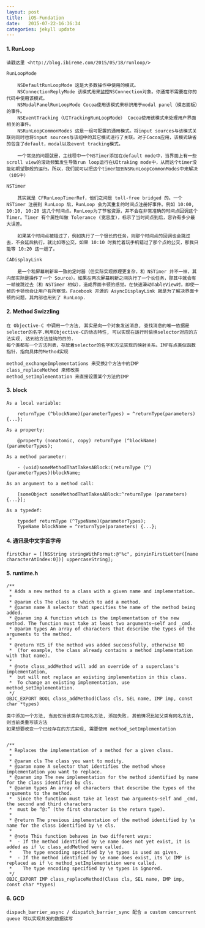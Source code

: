 ```yaml
---
layout: post
title:  iOS-Fundation
date:   2015-07-22-16:36:34
categories: jekyll update
---
```



#### 1. RunLoop
	
	请戳这里 <http://blog.ibireme.com/2015/05/18/runloop/>

	RunLoopMode
	
		NSDefaultRunLoopMode 这是大多数操作中使用的模式。
		NSConnectionReplyMode 该模式用来监控NSConnection对象。你通常不需要在你的代码中使用该模式。
		NSModalPanelRunLoopMode Cocoa使用该模式来标识用于modal panel（模态面板）的事件。
		NSEventTracking（UITrackingRunLoopMode） Cocoa使用该模式来处理用户界面相关的事件。
		NSRunLoopCommonModes 这是一组可配置的通用模式。将input sources与该模式关联则同时也将input sources与该组中的其它模式进行了关联。对于Cocoa应用，该模式缺省的包含了default，modal以及event tracking模式。

		一个常见的问题就是，主线程中一个NSTimer添加在default mode中，当界面上有一些scroll view的滚动频繁发生导致run loop运行在UItraking mode中，从而这个timer没能如期望那般的运行。所以，我们就可以把这个timer加到NSRunLoopCommonModes中来解决（iOS中）

	NSTimer 

		其实就是 CFRunLoopTimerRef，他们之间是 toll-free bridged 的。一个 NSTimer 注册到 RunLoop 后，RunLoop 会为其重复的时间点注册好事件。例如 10:00, 10:10, 10:20 这几个时间点。RunLoop为了节省资源，并不会在非常准确的时间点回调这个Timer。Timer 有个属性叫做 Tolerance (宽容度)，标示了当时间点到后，容许有多少最大误差。

		如果某个时间点被错过了，例如执行了一个很长的任务，则那个时间点的回调也会跳过去，不会延后执行。就比如等公交，如果 10:10 时我忙着玩手机错过了那个点的公交，那我只能等 10:20 这一趟了。

	CADisplayLink 

		是一个和屏幕刷新率一致的定时器（但实际实现原理更复杂，和 NSTimer 并不一样，其内部实际是操作了一个 Source）。如果在两次屏幕刷新之间执行了一个长任务，那其中就会有一帧被跳过去（和 NSTimer 相似），造成界面卡顿的感觉。在快速滑动TableView时，即使一帧的卡顿也会让用户有所察觉。Facebook 开源的 AsyncDisplayLink 就是为了解决界面卡顿的问题，其内部也用到了 RunLoop.

#### 2. Method Swizzling

	在 Objective-C 中调用一个方法, 其实是向一个对象发送消息, 查找消息的唯一依据是selector的名字.利用Objective-C的动态特性, 可以实现在运行时偷换selector对应的方法实现, 达到给方法挂钩的目的.
	每个类都有一个方法列表，存放着selector的名字和方法实现的映射关系。IMP有点类似函数指针，指向具体的Method实现
	
	method_exchangeImplementations 来交换2个方法中的IMP
	class_replaceMethod 来修改类
	method_setImplementation 来直接设置某个方法的IMP

#### 3. block

	As a local variable:

		returnType (^blockName)(parameterTypes) = ^returnType(parameters) {...};

	As a property:

		@property (nonatomic, copy) returnType (^blockName)(parameterTypes);

	As a method parameter:

		- (void)someMethodThatTakesABlock:(returnType (^)(parameterTypes))blockName;

	As an argument to a method call:

		[someObject someMethodThatTakesABlock:^returnType (parameters) {...}];

	As a typedef:

		typedef returnType (^TypeName)(parameterTypes);
		TypeName blockName = ^returnType(parameters) {...};


#### 4. 通讯录中文字首字母

	firstChar = [[NSString stringWithFormat:@"%c", pinyinFirstLetter([name characterAtIndex:0])] uppercaseString];


#### 5. runtime.h

	/** 
	 * Adds a new method to a class with a given name and implementation.
	 * 
	 * @param cls The class to which to add a method.
	 * @param name A selector that specifies the name of the method being added.
	 * @param imp A function which is the implementation of the new method. The function must take at least two arguments—self and _cmd.
	 * @param types An array of characters that describe the types of the arguments to the method. 
	 * 
	 * @return YES if the method was added successfully, otherwise NO 
	 *  (for example, the class already contains a method implementation with that name).
	 *
	 * @note class_addMethod will add an override of a superclass's implementation, 
	 *  but will not replace an existing implementation in this class. 
	 *  To change an existing implementation, use method_setImplementation.
	 */
	OBJC_EXPORT BOOL class_addMethod(Class cls, SEL name, IMP imp, const char *types)

	类中添加一个方法, 当且仅当该类存在同名方法, 添加失败. 其他情况比如父类有同名方法, 则当前类重写该方法
	如果想要改变一个已经存在的方式实现, 需要使用 method_setImplementation


	/** 
	 * Replaces the implementation of a method for a given class.
	 * 
	 * @param cls The class you want to modify.
	 * @param name A selector that identifies the method whose implementation you want to replace.
	 * @param imp The new implementation for the method identified by name for the class identified by cls.
	 * @param types An array of characters that describe the types of the arguments to the method. 
	 *  Since the function must take at least two arguments—self and _cmd, the second and third characters
	 *  must be “@:” (the first character is the return type).
	 * 
	 * @return The previous implementation of the method identified by \e name for the class identified by \e cls.
	 * 
	 * @note This function behaves in two different ways:
	 *  - If the method identified by \e name does not yet exist, it is added as if \c class_addMethod were called. 
	 *    The type encoding specified by \e types is used as given.
	 *  - If the method identified by \e name does exist, its \c IMP is replaced as if \c method_setImplementation were called.
	 *    The type encoding specified by \e types is ignored.
	 */
	OBJC_EXPORT IMP class_replaceMethod(Class cls, SEL name, IMP imp, const char *types)


#### 6. GCD
	
	dispach_barrier_async / dispatch_barrier_sync 配合 a custom concurrent queue 可以实现并发的数据读写







[jekyll]:      http://jekyllrb.com
[jekyll-gh]:   https://github.com/jekyll/jekyll
[jekyll-help]: https://github.com/jekyll/jekyll-help

